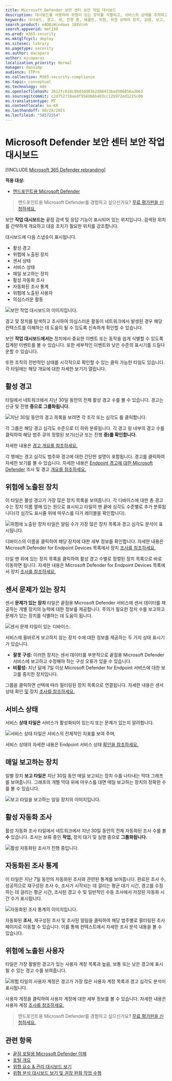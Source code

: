 ```yaml
---
title: Microsoft Defender 보안 센터 보안 작업 대시보드
description: 대시보드를 사용하여 위험이 있는 장치를 식별하고, 서비스의 상태를 추적하고, 장치 및 경고에 대한 통계 및 정보를 볼 수 있습니다.
keywords: 대시보드, 경고, 새, 진행 중, 해결된, 위험, 위험 상태의 장치, 감염, 보고, 통계, 차트, 그래프, 상태, 활성 맬웨어 감지, 위협 범주, 범주, 암호 도용자, 랜섬웨어, 악용, 위협, 낮은 심각도, 활성 맬웨어
search.product: eADQiWindows 10XVcnh
search.appverid: met150
ms.prod: m365-security
ms.mktglfcycl: deploy
ms.sitesec: library
ms.pagetype: security
ms.author: macapara
author: mjcaparas
localization_priority: Normal
manager: dansimp
audience: ITPro
ms.collection: M365-security-compliance
ms.topic: conceptual
ms.technology: mde
ms.openlocfilehash: 2612fc618c8bd3dd8362d86413bad386856a3063
ms.sourcegitcommit: c2d752718aedf958db6b403cc12b972ed1215c00
ms.translationtype: MT
ms.contentlocale: ko-KR
ms.lasthandoff: 08/26/2021
ms.locfileid: "58572554"
---
```

# <a name="microsoft-defender-security-center-security-operations-dashboard"></a>Microsoft Defender 보안 센터 보안 작업 대시보드

[!INCLUDE [Microsoft 365 Defender rebranding](../../includes/microsoft-defender.md)]


**적용 대상:**
- [엔드포인트용 Microsoft Defender](https://go.microsoft.com/fwlink/?linkid=2154037)

> 엔드포인트용 Microsoft Defender를 경험하고 싶으신가요? [무료 평가판을 신청하세요.](https://signup.microsoft.com/create-account/signup?products=7f379fee-c4f9-4278-b0a1-e4c8c2fcdf7e&ru=https://aka.ms/MDEp2OpenTrial?ocid=docs-wdatp-secopsdashboard-abovefoldlink)

보안 **작업 대시보드는** 끝점 검색 및 응답 기능이 표시되어 있는 위치입니다. 검색된 위치를 간략하게 개요하고 대응 조치가 필요한 위치를 강조합니다.

대시보드에 다음 스냅숏이 표시됩니다.

- 활성 경고
- 위험에 노출된 장치
- 센서 상태
- 서비스 상태
- 매일 보고하는 장치
- 활성 자동화 조사
- 자동화된 조사 통계
- 위험에 노출된 사용자
- 의심스러운 활동

![보안 작업 대시보드의 이미지입니다.](images/atp-sec-ops-dashboard.png)

경고 및 장치를 탐색하고 조사하여 의심스러운 활동이 네트워크에서 발생된 경우 해당 컨텍스트를 이해하는 데 도움이 될 수 있도록 신속하게 확인할 수 있습니다.

보안 **작업 대시보드에서는** 장치에서 중요한 이벤트 또는 동작을 쉽게 식별할 수 있도록 집계된 이벤트를 볼 수 있습니다. 또한 세부적인 이벤트와 낮은 수준의 표시기를 드릴다운할 수 있습니다.

또한 조직의 전반적인 상태를 시각적으로 확인할 수 있는 클릭 가능한 타일도 있습니다. 각 타일에는 해당 개요에 대한 자세한 보기가 열립니다.

## <a name="active-alerts"></a>활성 경고

타일에서 네트워크에서 지난 30일 동안의 전체 활성 경고 수를 볼 수 있습니다. 경고는 신규 및 진행 **중으로** **그룹화됩니다.**

![지난 30일 동안의 경고 목록을 보려면 각 조각 또는 심각도 를 클릭합니다.](images/active-alerts-tile.png)

각 그룹은 해당 경고 심각도 수준으로 더 하위 분류됩니다. 각 경고 링 내부의 경고 수를 클릭하여 해당 범주 큐의 정렬된 보기(신규 또는 진행 **중)를 확인합니다.**

자세한 내용은 [경고 개요를 참조하세요.](alerts-queue.md)

각 행에는 경고 심각도 범주와 경고에 대한 간단한 설명이 포함됩니다. 경고를 클릭하여 자세한 보기를 볼 수 있습니다. 자세한 내용은 [Endpoint 경고에 대한 Microsoft Defender](investigate-alerts.md) 조사 및 경고 [개요를 참조하세요.](alerts-queue.md)

## <a name="devices-at-risk"></a>위험에 노출된 장치

이 타일은 활성 경고가 가장 많은 장치 목록을 보여줍니다. 각 디바이스에 대한 총 경고 수는 장치 이름 옆에 있는 원으로 표시되고 타일의 맨 끝에 심각도 수준별로 추가 분류됩니다(각 심각도 표시줄 위에 마우스를 다가 레이블을 확인합니다).

![위험에 노출된 장치 타일은 알림 수가 가장 많은 장치 목록과 경고 심각도 분석이 표시됩니다.](images/devices-at-risk-tile.png)

디바이스의 이름을 클릭하여 해당 장치에 대한 세부 정보를 확인합니다. 자세한 내용은 Microsoft Defender for Endpoint Devices 목록에서 장치 [조사를 참조하세요.](investigate-machines.md)

타일 맨  위에 있는 장치 목록을 클릭하여 활성 경고 수별로 정렬된 장치 목록으로 바로 이동하면 됩니다. 자세한 내용은 Microsoft Defender for Endpoint Devices 목록에서 장치 [조사를 참조하세요.](investigate-machines.md)

## <a name="devices-with-sensor-issues"></a>센서 문제가 있는 장치

센서 **문제가 있는 장치** 타일은 끝점용 Microsoft Defender 서비스에 센서 데이터를 제공하는 개별 장치의 능력에 대한 정보를 제공합니다. 주의가 필요한 장치 수를 보고하고 문제가 있는 장치를 식별하는 데 도움이 됩니다.

![센서 문제 타일이 있는 디바이스.](images/atp-tile-sensor-health.png)

서비스에 올바르게 보고하지 않는 장치 수에 대한 정보를 제공하는 두 가지 상태 표시기가 있습니다.

- **잘못 구성:** 이러한 장치는 센서 데이터를 부분적으로 끝점용 Microsoft Defender 서비스에 보고하고 수정해야 하는 구성 오류가 있을 수 있습니다.
- **비활성:** 지난 달에 7일 이상 Microsoft Defender for Endpoint 서비스에 대한 보고를 중지한 장치입니다.

그룹을 클릭하면 선택에 따라 필터링된 장치 목록으로 연결됩니다. 자세한 내용은 센서 상태 확인 [및](check-sensor-status.md) 장치 [조사를 참조하세요.](investigate-machines.md)

## <a name="service-health"></a>서비스 상태

서비스 **상태 타일은** 서비스가 활성화되어 있는지 또는 문제가 있는지 알려합니다.

![서비스 상태 타일은 서비스의 전체적인 지표를 보여 주며,](images/status-tile.png)

서비스 상태의 자세한 내용은 Endpoint 서비스 상태 [확인을 참조하세요.](service-status.md)

## <a name="daily-devices-reporting"></a>매일 보고하는 장치

일별 장치 **보고 타일은** 지난 30일 동안 매일 보고되는 장치 수를 나타내는 막대 그래프를 보여줍니다. 그래프의 개별 막대 위에 마우스를 대면 매일 보고하는 장치의 정확한 수를 볼 수 있습니다.

![보고 타일을 보고하는 일일 장치의 이미지입니다.](images/atp-daily-devices-reporting.png)

## <a name="active-automated-investigations"></a>활성 자동화 조사

활성 자동화 조사 타일에서 네트워크에서 지난 30일 동안의 전체 자동화된 조사 수를 볼 **수** 있습니다. 조사는 보류 중인 **작업,** 장치 대기 및 실행 중으로 **그룹화됩니다.** 

![활성 자동화된 조사가 진행 중입니다.](images/atp-active-investigations-tile.png)

## <a name="automated-investigations-statistics"></a>자동화된 조사 통계

이 타일은 지난 7일 동안의 자동화된 조사와 관련된 통계를 보여줍니다. 완료된 조사 수, 성공적으로 재구성된 조사 수, 조사가 시작되는 데 걸리는 평균 대기 시간, 경고를 수정하는 데 걸리는 평균 시간, 조사된 경고 수 및 일반적인 수동 조사에서 저장된 자동화 시간 수가 표시됩니다. 

![자동화된 조사 통계의 이미지입니다.](images/atp-automated-investigations-statistics.png)

자동화된 **조사,** 재구성된 조사 및 조사된 알림을 클릭하여 해당  범주별로 필터링된 조사 페이지로 이동할 수 있습니다.   이를 통해 컨텍스트에서 자세한 조사 분석 내용을 볼 수 있습니다.

## <a name="users-at-risk"></a>위험에 노출된 사용자

타일은 가장 활발한 경고가 있는 사용자 계정 목록과 높음, 보통 또는 낮은 경고에 표시될 수 있는 경고 수를 보여줍니다. 

![위험 타일의 사용자 계정은 경고가 가장 많은 사용자 계정 목록과 경고 심각도 분석이 표시됩니다.](images/atp-users-at-risk.png)

사용자 계정을 클릭하여 사용자 계정에 대한 세부 정보를 볼 수 있습니다. 자세한 내용은 사용자 계정 [조사를 참조하세요.](investigate-user.md)

> 엔드포인트용 Microsoft Defender를 경험하고 싶으신가요? [무료 평가판을 신청하세요.](https://signup.microsoft.com/create-account/signup?products=7f379fee-c4f9-4278-b0a1-e4c8c2fcdf7e&ru=https://aka.ms/MDEp2OpenTrial?ocid=docs-wdatp-secopsdashboard-belowfoldlink)

## <a name="related-topics"></a>관련 항목

- [끝점 포털용 Microsoft Defender 이해](use.md)
- [포털 개요](portal-overview.md)
- [위협 요소 & 관리 대시보드 보기](tvm-dashboard-insights.md)
- [위협 분석 대시보드 보기 및 권장 완화 작업 수행](threat-analytics.md)
